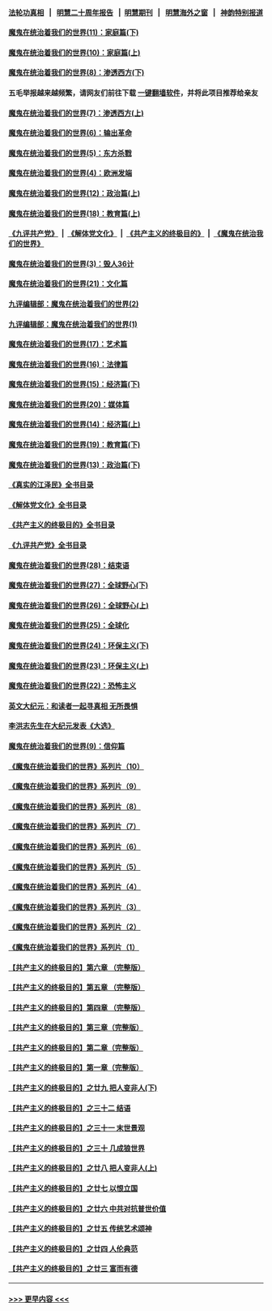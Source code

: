 #### [法轮功真相](https://github.com/gfw-breaker/truth/blob/master/README.md?t=0) &nbsp;&nbsp;|&nbsp;&nbsp; [明慧二十周年报告](https://github.com/gfw-breaker/mh-reports/blob/master/README.md?t=0) &nbsp;&nbsp;|&nbsp;&nbsp;[明慧期刊](https://github.com/gfw-breaker/mh-qikan) &nbsp;&nbsp;|&nbsp;&nbsp; [明慧海外之窗](https://github.com/gfw-breaker/mh-news/blob/master/README.md?t=0) &nbsp;&nbsp;|&nbsp;&nbsp; [神韵特别报道](https://github.com/gfw-breaker/mh-news/blob/master/shenyun.md?t=0)
#### [魔鬼在统治着我们的世界(11)：家庭篇(下)](../pages/nsc422/n10440961.md?t=12111950) 
#### [魔鬼在统治着我们的世界(10)：家庭篇(上)](../pages/nsc422/n10435448.md?t=12111950) 
#### [魔鬼在统治着我们的世界(8)：渗透西方(下)](../pages/nsc422/n10429603.md?t=12111950) 
#### 五毛举报越来越频繁，请网友们前往下载 [一键翻墙软件](https://github.com/gfw-breaker/ssr-accounts)，并将此项目推荐给亲友
#### [魔鬼在统治着我们的世界(7)：渗透西方(上)](../pages/nsc422/n10426013.md?t=12111950) 
#### [魔鬼在统治着我们的世界(6)：输出革命](../pages/nsc422/n10421536.md?t=12111950) 
#### [魔鬼在统治着我们的世界(5)：东方杀戮](../pages/nsc422/n10417707.md?t=12111950) 
#### [魔鬼在统治着我们的世界(4)：欧洲发端](../pages/nsc422/n10414890.md?t=12111950) 
#### [魔鬼在统治着我们的世界(12)：政治篇(上)](../pages/nsc422/n10444576.md?t=12111950) 
#### [魔鬼在统治着我们的世界(18)：教育篇(上)](../pages/nsc422/n10526970.md?t=12111950) 
#### [《九评共产党》](https://github.com/begood0513/9ping.md/blob/master/README.md) &nbsp;|&nbsp; [《解体党文化》](../../../../jtdwh.md/blob/master/README.md)  &nbsp;|&nbsp; [《共产主义的终极目的》](../../../../gczydzjmd.md/blob/master/README.md) &nbsp;|&nbsp; [《魔鬼在统治我们的世界》](../../../../mgztzwmdsj.md/blob/master/README.md) 
#### [魔鬼在统治着我们的世界(3)：毁人36计](../pages/nsc422/n10411583.md?t=12111950) 
#### [魔鬼在统治着我们的世界(21)：文化篇](../pages/nsc422/n10597706.md?t=12111950) 
#### [九评编辑部：魔鬼在统治着我们的世界(2)](../pages/nsc422/n10410036.md?t=12111950) 
#### [九评编辑部：魔鬼在统治着我们的世界(1)](../pages/nsc422/n10406825.md?t=12111950) 
#### [魔鬼在统治着我们的世界(17)：艺术篇](../pages/nsc422/n10499093.md?t=12111950) 
#### [魔鬼在统治着我们的世界(16)：法律篇](../pages/nsc422/n10485969.md?t=12111950) 
#### [魔鬼在统治着我们的世界(15)：经济篇(下)](../pages/nsc422/n10469975.md?t=12111950) 
#### [魔鬼在统治着我们的世界(20)：媒体篇](../pages/nsc422/n10586579.md?t=12111950) 
#### [魔鬼在统治着我们的世界(14)：经济篇(上)](../pages/nsc422/n10457370.md?t=12111950) 
#### [魔鬼在统治着我们的世界(19)：教育篇(下)](../pages/nsc422/n10564808.md?t=12111950) 
#### [魔鬼在统治着我们的世界(13)：政治篇(下)](../pages/nsc422/n10448270.md?t=12111950) 
#### [《真实的江泽民》全书目录](../pages/nsc422/n13721399.md?t=12111950) 
#### [《解体党文化》全书目录](../pages/nsc422/n13721157.md?t=12111950) 
#### [《共产主义的终极目的》全书目录](../pages/nsc422/n13721048.md?t=12111950) 
#### [《九评共产党》全书目录](../pages/nsc422/n13708085.md?t=12111950) 
#### [魔鬼在统治着我们的世界(28)：结束语](../pages/nsc422/n10936246.md?t=12111950) 
#### [魔鬼在统治着我们的世界(27)：全球野心(下)](../pages/nsc422/n10928319.md?t=12111950) 
#### [魔鬼在统治着我们的世界(26)：全球野心(上)](../pages/nsc422/n10900318.md?t=12111950) 
#### [魔鬼在统治着我们的世界(25)：全球化](../pages/nsc422/n10788205.md?t=12111950) 
#### [魔鬼在统治着我们的世界(24)：环保主义(下)](../pages/nsc422/n10695307.md?t=12111950) 
#### [魔鬼在统治着我们的世界(23)：环保主义(上)](../pages/nsc422/n10688613.md?t=12111950) 
#### [魔鬼在统治着我们的世界(22)：恐怖主义](../pages/nsc422/n10614727.md?t=12111950) 
#### [英文大纪元：和读者一起寻真相 无所畏惧](../pages/nsc422/n12542027.md?t=12111950) 
#### [李洪志先生在大纪元发表《大选》](../pages/nsc422/n12534746.md?t=12111950) 
#### [魔鬼在统治着我们的世界(9)：信仰篇](../pages/nsc422/n10432159.md?t=12111950) 
#### [《魔鬼在统治着我们的世界》系列片（10）](../pages/nsc422/n12292670.md?t=12111950) 
#### [《魔鬼在统治着我们的世界》系列片（9）](../pages/nsc422/n12290859.md?t=12111950) 
#### [《魔鬼在统治着我们的世界》系列片（8）](../pages/nsc422/n12287445.md?t=12111950) 
#### [《魔鬼在统治着我们的世界》系列片（7）](../pages/nsc422/n12283425.md?t=12111950) 
#### [《魔鬼在统治着我们的世界》系列片（6）](../pages/nsc422/n12282314.md?t=12111950) 
#### [《魔鬼在统治着我们的世界》系列片（5）](../pages/nsc422/n12281419.md?t=12111950) 
#### [《魔鬼在统治着我们的世界》系列片（4）](../pages/nsc422/n12274024.md?t=12111950) 
#### [《魔鬼在统治着我们的世界》系列片（3）](../pages/nsc422/n12271322.md?t=12111950) 
#### [《魔鬼在统治着我们的世界》系列片（2）](../pages/nsc422/n12269049.md?t=12111950) 
#### [《魔鬼在统治着我们的世界》系列片（1）](../pages/nsc422/n12267575.md?t=12111950) 
#### [【共产主义的终极目的】第六章 （完整版）](../pages/nsc422/n11428913.md?t=12111950) 
#### [【共产主义的终极目的】第五章 （完整版）](../pages/nsc422/n11428912.md?t=12111950) 
#### [【共产主义的终极目的】第四章 （完整版）](../pages/nsc422/n11428907.md?t=12111950) 
#### [【共产主义的终极目的】第三章（完整版）](../pages/nsc422/n11428848.md?t=12111950) 
#### [【共产主义的终极目的】第二章（完整版）](../pages/nsc422/n11428831.md?t=12111950) 
#### [【共产主义的终极目的】第一章（完整版）](../pages/nsc422/n11417651.md?t=12111950) 
#### [【共产主义的终极目的】之廿九 把人变非人(下)](../pages/nsc422/n11344140.md?t=12111950) 
#### [【共产主义的终极目的】之三十二 结语](../pages/nsc422/n11360535.md?t=12111950) 
#### [【共产主义的终极目的】之三十一 末世景观](../pages/nsc422/n11351129.md?t=12111950) 
#### [【共产主义的终极目的】之三十 几成狼世界](../pages/nsc422/n11348280.md?t=12111950) 
#### [【共产主义的终极目的】之廿八 把人变非人(上)](../pages/nsc422/n11340492.md?t=12111950) 
#### [【共产主义的终极目的】之廿七 以恨立国](../pages/nsc422/n11336944.md?t=12111950) 
#### [【共产主义的终极目的】之廿六 中共对抗普世价值](../pages/nsc422/n11324785.md?t=12111950) 
#### [【共产主义的终极目的】之廿五 传统艺术颂神](../pages/nsc422/n11296396.md?t=12111950) 
#### [【共产主义的终极目的】之廿四 人伦典范](../pages/nsc422/n11296397.md?t=12111950) 
#### [【共产主义的终极目的】之廿三 富而有德](../pages/nsc422/n11283598.md?t=12111950) 

----
#### [ >>> 更早内容 <<< ](../indexes/nsc422-earlier.md)
